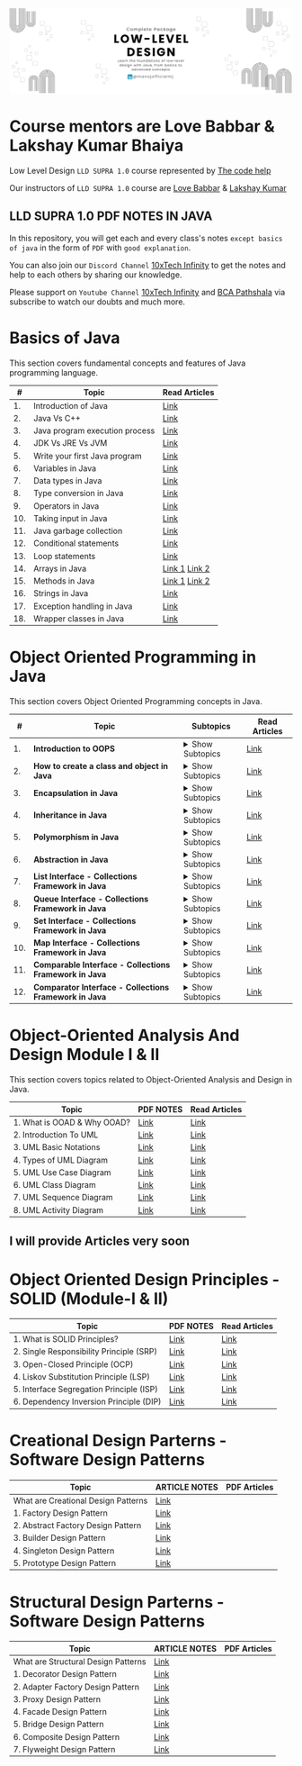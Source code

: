 ![10xTech Infinity](./LLD-BOOK-COVER.png)

# Course mentors are Love Babbar & Lakshay Kumar Bhaiya

Low Level Design `LLD SUPRA 1.0` course represented by [The code help](https://www.thecodehelp.in)

Our instructors of `LLD SUPRA 1.0` course are [Love Babbar](https://www.linkedin.com/in/love-babbar-38ab2887/) & [Lakshay Kumar](https://www.linkedin.com/in/lakshayk12/)

## LLD SUPRA 1.0 PDF NOTES IN JAVA

In this repository, you will get each and every class's notes `except basics of java` in the form of `PDF` with `good explanation`.

You can also join our `Discord Channel` [10xTech Infinity](https://discord.gg/naQUPVWvSs) to get the notes and help to each others by sharing our knowledge.

Please support on `Youtube Channel` [10xTech Infinity](https://www.youtube.com/@10xtechinfinity) and [BCA Pathshala](https://www.youtube.com/@bcapathshala) via subscribe to watch our doubts and much more.

# Basics of Java

This section covers fundamental concepts and features of Java programming language.

| #   | Topic                          | Read Articles                                                                                                                                                                                                                                                               |
| --- | ------------------------------ | --------------------------------------------------------------------------------------------------------------------------------------------------------------------------------------------------------------------------------------------------------------------------- |
| 1.  | Introduction of Java           | [Link](#)                                                                                                                                                                                                                                                                   |
| 2.  | Java Vs C++                    | [Link](https://github.com/BCAPATHSHALA/LLD-SUPRA-1-0-NOTES/tree/main/1.%20BASICS%20OF%20JAVA/2.%20Java%20Vs%20C%2B%2B)                                                                                                                                                      |
| 3.  | Java program execution process | [Link](https://github.com/BCAPATHSHALA/LLD-SUPRA-1-0-NOTES/tree/main/1.%20BASICS%20OF%20JAVA/3.%20Java%20program%20execution%20process)                                                                                                                                     |
| 4.  | JDK Vs JRE Vs JVM              | [Link](https://github.com/BCAPATHSHALA/LLD-SUPRA-1-0-NOTES/tree/main/1.%20BASICS%20OF%20JAVA/4.%20JDK%20Vs%20JRE%20Vs%20JVM)                                                                                                                                                |
| 5.  | Write your first Java program  | [Link](https://github.com/BCAPATHSHALA/LLD-SUPRA-1-0-NOTES/tree/main/1.%20BASICS%20OF%20JAVA/5.%20Write%20your%20first%20Java%20program)                                                                                                                                    |
| 6.  | Variables in Java              | [Link](https://github.com/BCAPATHSHALA/LLD-SUPRA-1-0-NOTES/tree/main/1.%20BASICS%20OF%20JAVA/6.%20Variables%20in%20Java)                                                                                                                                                    |
| 7.  | Data types in Java             | [Link](https://github.com/BCAPATHSHALA/LLD-SUPRA-1-0-NOTES/tree/main/1.%20BASICS%20OF%20JAVA/7.%20Data%20types%20in%20Java)                                                                                                                                                 |
| 8.  | Type conversion in Java        | [Link](https://github.com/BCAPATHSHALA/LLD-SUPRA-1-0-NOTES/tree/main/1.%20BASICS%20OF%20JAVA/8.%20Type%20conversion%20in%20Java)                                                                                                                                            |
| 9.  | Operators in Java              | [Link](https://github.com/BCAPATHSHALA/LLD-SUPRA-1-0-NOTES/tree/main/1.%20BASICS%20OF%20JAVA/9.%20Operators%20in%20Java)                                                                                                                                                    |
| 10. | Taking input in Java           | [Link](https://github.com/BCAPATHSHALA/LLD-SUPRA-1-0-NOTES/tree/main/1.%20BASICS%20OF%20JAVA/10.%20Taking%20input%20in%20Java)                                                                                                                                              |
| 11. | Java garbage collection        | [Link](https://github.com/BCAPATHSHALA/LLD-SUPRA-1-0-NOTES/tree/main/1.%20BASICS%20OF%20JAVA/11.%20Java%20garbage%20collection)                                                                                                                                             |
| 12. | Conditional statements         | [Link](https://github.com/BCAPATHSHALA/LLD-SUPRA-1-0-NOTES/tree/main/1.%20BASICS%20OF%20JAVA/12.%20Conditional%20statements)                                                                                                                                                |
| 13. | Loop statements                | [Link](https://github.com/BCAPATHSHALA/LLD-SUPRA-1-0-NOTES/tree/main/1.%20BASICS%20OF%20JAVA/13.%20Loop%20statements)                                                                                                                                                       |
| 14. | Arrays in Java                 | [Link 1](https://github.com/BCAPATHSHALA/LLD-SUPRA-1-0-NOTES/blob/main/1.%20BASICS%20OF%20JAVA/14.%20Arrays%20in%20Java/ONEDARRAY.MD) [Link 2](https://github.com/BCAPATHSHALA/LLD-SUPRA-1-0-NOTES/blob/main/1.%20BASICS%20OF%20JAVA/14.%20Arrays%20in%20Java/TWODARRAY.MD) |
| 15. | Methods in Java                | [Link 1](https://github.com/BCAPATHSHALA/LLD-SUPRA-1-0-NOTES/blob/main/1.%20BASICS%20OF%20JAVA/15.%20Methods%20in%20Java/README.MD) [Link 2](https://github.com/BCAPATHSHALA/LLD-SUPRA-1-0-NOTES/blob/main/1.%20BASICS%20OF%20JAVA/15.%20Methods%20in%20Java/CALLSTACK.MD)  |
| 16. | Strings in Java                | [Link](https://github.com/BCAPATHSHALA/LLD-SUPRA-1-0-NOTES/tree/main/1.%20BASICS%20OF%20JAVA/16.%20Strings%20in%20Java)                                                                                                                                                     |
| 17. | Exception handling in Java     | [Link](https://github.com/BCAPATHSHALA/LLD-SUPRA-1-0-NOTES/tree/main/1.%20BASICS%20OF%20JAVA/17.%20Exception%20handling%20in%20Java)                                                                                                                                        |
| 18. | Wrapper classes in Java        | [Link](https://github.com/BCAPATHSHALA/LLD-SUPRA-1-0-NOTES/tree/main/1.%20BASICS%20OF%20JAVA/18.%20Wrapper%20classes%20in%20Java)                                                                                                                                           |

# Object Oriented Programming in Java

This section covers Object Oriented Programming concepts in Java.

| #   | Topic                                                    | Subtopics                                                                                                                                                                                                                                                                                                                                                                                                                                                                                                                                                                        | Read Articles                                                                                                                                                                     |
| --- | -------------------------------------------------------- | -------------------------------------------------------------------------------------------------------------------------------------------------------------------------------------------------------------------------------------------------------------------------------------------------------------------------------------------------------------------------------------------------------------------------------------------------------------------------------------------------------------------------------------------------------------------------------- | --------------------------------------------------------------------------------------------------------------------------------------------------------------------------------- |
| 1.  | **Introduction to OOPS**                                 | <details><summary>Show Subtopics</summary><ul><li>- 📝 Why Object Oriented Programming</li><li>- 📝 Multiple Students Example - Messy Code</li><li>- 📝 What is OOP?</li><li>- 📝 Objects and Classes</li><li>- 📝 Attributes and Behaviour and Identity</li></ul></details>                                                                                                                                                                                                                                                                                                     | [Link](https://github.com/BCAPATHSHALA/LLD-SUPRA-1-0-NOTES/tree/main/2.%20OOPS%20IN%20JAVA/1.%20Introduction%20to%20OOPS)                                                         |
| 2.  | **How to create a class and object in Java**             | <details><summary>Show Subtopics</summary><ul><li>- 📝 Must define some blue print - class</li><li>- 📝 Object an instance of class</li><li>- 📝 What is constructor?</li><li>- 📝 Default constructor</li><li>- 📝 Parameterized constructor</li><li>- 📝 Copy constructor</li><li>- 📝 Object life cycle</li></ul></details>                                                                                                                                                                                                                                                   | [Link](https://github.com/BCAPATHSHALA/LLD-SUPRA-1-0-NOTES/tree/main/2.%20OOPS%20IN%20JAVA/2.%20How%20to%20create%20class%20and%20object%20in%20Java)                             |
| 3.  | **Encapsulation in Java**                                | <details><summary>Show Subtopics</summary><ul><li>- 📝 What is encapsulation?</li><li>- 📝 Access modifiers (`Brief`) in Java</li><li>- 📝 Not perfect encapsulation</li><li>- 📝 Perfect encapsulation</li></ul></details>                                                                                                                                                                                                                                                                                                                                                      | [Link](https://github.com/BCAPATHSHALA/LLD-SUPRA-1-0-NOTES/tree/main/2.%20OOPS%20IN%20JAVA/3.%20Encapsulation%20in%20Java)                                                        |
| 4.  | **Inheritance in Java**                                  | <details><summary>Show Subtopics</summary><ul><li>- 📝 What is inheritance?</li><li>- 📝 When do we use inheritance?</li><li>- 📝 General `IS-A` example</li><li>- 📝 Advantages of inheritance</li><li>- 📝 Implementation of inheritance</li><li>- 📝 Access modifiers (`In Detailed`) in Java</li><li>- 📝 Type of inheritance</li><li>- 📝 `super` keyword in Java</li><li>- 📝 `super` VS `this` keyword in Java</li><li>- 📝 Structure design program using inheritance</li></ul></details>                                                                                | [Link](https://github.com/BCAPATHSHALA/LLD-SUPRA-1-0-NOTES/tree/main/2.%20OOPS%20IN%20JAVA/4.%20Inheritance%20in%20Java)                                                          |
| 5.  | **Polymorphism in Java**                                 | <details><summary>Show Subtopics</summary><ul><li>- 📝 What is polymorphism?</li><li>- 📝 Types of polymorphism</li><li>- 📝 Static polymorphism</li><li>- 📝 Dynamic polymorphism</li><li>- 📝 Downcasting in Java</li><li>- 📝 Important notes</li><li>- 📝 Method overloading Vs method overriding</li></ul></details>                                                                                                                                                                                                                                                        | [Link](https://github.com/BCAPATHSHALA/LLD-SUPRA-1-0-NOTES/tree/main/2.%20OOPS%20IN%20JAVA/5.%20Polymorphism%20in%20java)                                                         |
| 6.  | **Abstraction in Java**                                  | <details><summary>Show Subtopics</summary><ul><li>- 📝 What is abstraction?</li><li>- 📝 Abstraction in java collections</li><li>- 📝 Ways to achieve abstraction</li><li>- 📝 Abstraction using classes</li><li>- 📝 Abstraction using abstract class</li><li>- 📝 Abstraction using interface (new way to design strategy)</li><li>- 📝 Upcasting in abstraction</li><li>- 📝 Real world examples of abstraction</li><li>- 📝 Abstract class Vs interface</li><li>- 📝 Advantages of abstraction</li><li>- 📝 Achieve multiple inheritance using interface</li></ul></details> | [Link](https://github.com/BCAPATHSHALA/LLD-SUPRA-1-0-NOTES/tree/main/2.%20OOPS%20IN%20JAVA/6.%20Abstraction%20in%20Java)                                                          |
| 7.  | **List Interface - Collections Framework in Java**       | <details><summary>Show Subtopics</summary><ul><li>- 📝 ArrayList Class in List Interface</li><li>- 📝 LinkedList Class in List Interface</li><li>- 📝 Vector Class in List Interface</li><li>- 📝 Stack Class in List Interface</li></ul></details>                                                                                                                                                                                                                                                                                                                              | [Link](https://github.com/BCAPATHSHALA/LLD-SUPRA-1-0-NOTES/tree/main/2.%20OOPS%20IN%20JAVA/7.%20Collection%20Framework%20in%20Java/Collection%20Interface/1.%20List%20Interface)  |     |
| 8.  | **Queue Interface - Collections Framework in Java**      | <details><summary>Show Subtopics</summary><ul><li>- 📝 PriorityQueue Class in Queue Interface</li><li>- 📝 ArrayDeque Class in Queue Interface</li><li>- 📝 LinkedList Class in Queue Interface</li></ul></details>                                                                                                                                                                                                                                                                                                                                                              | [Link](https://github.com/BCAPATHSHALA/LLD-SUPRA-1-0-NOTES/tree/main/2.%20OOPS%20IN%20JAVA/7.%20Collection%20Framework%20in%20Java/Collection%20Interface/2.%20Queue%20Interface) |
| 9.  | **Set Interface - Collections Framework in Java**        | <details><summary>Show Subtopics</summary><ul><li>- 📝 HashSet Class in Set Interface</li><li>- 📝 LinkedHashSet Class in Set Interface</li><li>- 📝 EnumSet Class in Set Interface</li><li>- 📝 TreeSet Class in Set Interface</li></ul></details>                                                                                                                                                                                                                                                                                                                              | [Link](https://github.com/BCAPATHSHALA/LLD-SUPRA-1-0-NOTES/tree/main/2.%20OOPS%20IN%20JAVA/7.%20Collection%20Framework%20in%20Java/Collection%20Interface/3.%20Set%20Interface)   |
| 10. | **Map Interface - Collections Framework in Java**        | <details><summary>Show Subtopics</summary><ul><li>- 📝 HashMap Class in Map Interface</li></ul></details>                                                                                                                                                                                                                                                                                                                                                                                                                                                                        | [Link](https://github.com/BCAPATHSHALA/LLD-SUPRA-1-0-NOTES/tree/main/2.%20OOPS%20IN%20JAVA/7.%20Collection%20Framework%20in%20Java/Map%20Interface)                               |
| 11. | **Comparable Interface - Collections Framework in Java** | <details><summary>Show Subtopics</summary><ul><li>- 📝 Implementing Comparable Interface</li></ul></details>                                                                                                                                                                                                                                                                                                                                                                                                                                                                     | [Link](https://github.com/BCAPATHSHALA/LLD-SUPRA-1-0-NOTES/blob/main/2.%20OOPS%20IN%20JAVA/7.%20Collection%20Framework%20in%20Java/Comparable%20Interface/Main.java)              |
| 12. | **Comparator Interface - Collections Framework in Java** | <details><summary>Show Subtopics</summary><ul><li>- 📝 Implementing Comparator Interface</li></ul></details>                                                                                                                                                                                                                                                                                                                                                                                                                                                                     | [Link](https://github.com/BCAPATHSHALA/LLD-SUPRA-1-0-NOTES/blob/main/2.%20OOPS%20IN%20JAVA/7.%20Collection%20Framework%20in%20Java/Comparator%20Interface/Main.java)              |

# Object-Oriented Analysis And Design Module I & II

This section covers topics related to Object-Oriented Analysis and Design in Java.

| Topic                       | PDF NOTES                                                                                  | Read Articles |
| --------------------------- | ------------------------------------------------------------------------------------------ | ------------- |
| 1. What is OOAD & Why OOAD? | [Link](https://drive.google.com/file/d/1aSAlFMsw_MO7MlL_DJtk-c1fnL0Zwqje/view?usp=sharing) | [Link](#)     |
| 2. Introduction To UML      | [Link](https://drive.google.com/file/d/1ogARTUzbsUmz_GwpPC6o-_H10Bf7DFhi/view?usp=sharing) | [Link](#)     |
| 3. UML Basic Notations      | [Link](https://drive.google.com/file/d/1cKM_Gn64yE52cx1EdYFPc74_K8uhEiHj/view?usp=sharing) | [Link](#)     |
| 4. Types of UML Diagram     | [Link](https://drive.google.com/file/d/1DyElHCWW8awP_Io8yFE_m5cfpsh1k0_n/view?usp=sharing) | [Link](#)     |
| 5. UML Use Case Diagram     | [Link](https://drive.google.com/file/d/1rK6qHNDlZxdbUY6aK7Uq-y6gEmU4MXUk/view?usp=sharing) | [Link](#)     |
| 6. UML Class Diagram        | [Link](https://drive.google.com/file/d/15lJJ22yvej8fVzwXqNAn1ne1TTMvkIky/view?usp=sharing) | [Link](#)     |
| 7. UML Sequence Diagram     | [Link](https://drive.google.com/file/d/10R8zAHqgH96wgnBMBOWCo9LuRNtybLqG/view?usp=sharing) | [Link](#)     |
| 8. UML Activity Diagram     | [Link](https://drive.google.com/file/d/15VjETyyD2O206uwJZNuJMwu0QtL6gnVW/view?usp=sharing) | [Link](#)     |

## I will provide Articles very soon

# Object Oriented Design Principles - SOLID (Module-I & II)

| Topic                                    | PDF NOTES                                                                                  | Read Articles                                                                                            |
| ---------------------------------------- | ------------------------------------------------------------------------------------------ | -------------------------------------------------------------------------------------------------------- |
| 1. What is SOLID Principles?             | [Link](https://drive.google.com/file/d/1zxHZ6XBH2ey91wvCwQpw9ZBoqK3hZ0p5/view?usp=sharing) | [Link](https://github.com/BCAPATHSHALA/LLD-SUPRA-1-0-NOTES/blob/main/4.%20SOLID%20Principles/README1.MD) |
| 2. Single Responsibility Principle (SRP) | [Link](https://drive.google.com/file/d/16wvl80hb4cSodbh9LzwW3IamjfJu4vl9/view?usp=sharing) | [Link](https://github.com/BCAPATHSHALA/LLD-SUPRA-1-0-NOTES/blob/main/4.%20SOLID%20Principles/README2.MD) |
| 3. Open-Closed Principle (OCP)           | [Link](https://drive.google.com/file/d/1wI7-0sn7m1lgnn4PKcNA1RgG8bktnFt5/view?usp=sharing) | [Link](https://github.com/BCAPATHSHALA/LLD-SUPRA-1-0-NOTES/blob/main/4.%20SOLID%20Principles/README3.MD) |
| 4. Liskov Substitution Principle (LSP)   | [Link](https://drive.google.com/file/d/110ujN-N7tu9GNDO3h8horaQY5Xsblu49/view?usp=sharing) | [Link](https://github.com/BCAPATHSHALA/LLD-SUPRA-1-0-NOTES/blob/main/4.%20SOLID%20Principles/README4.MD) |
| 5. Interface Segregation Principle (ISP) | [Link](https://drive.google.com/file/d/1gtF6jpQLMqiWx81r7xhnnMT81gygIB9q/view?usp=sharing) | [Link](https://github.com/BCAPATHSHALA/LLD-SUPRA-1-0-NOTES/blob/main/4.%20SOLID%20Principles/README5.MD) |
| 6. Dependency Inversion Principle (DIP)  | [Link](https://drive.google.com/file/d/1NavGN8RTQ1prJRWw7RwdxwF_5fDE3ByD/view?usp=sharing) | [Link](https://github.com/BCAPATHSHALA/LLD-SUPRA-1-0-NOTES/blob/main/4.%20SOLID%20Principles/README6.MD) |

# Creational Design Parterns - Software Design Patterns

| Topic                              | ARTICLE NOTES                                                                                                                            | PDF Articles |
| ---------------------------------- | ------------------------------------------------------------------------------------------------------------------------------------ | ------------- |
| What are Creational Design Patterns  | [Link](./5.%20Software%20Design%20Patterns/1.%20Creational%20Design%20Patterns/README.MD)          |
| 1. Factory Design Pattern          | [Link](./5.%20Software%20Design%20Patterns/1.%20Creational%20Design%20Patterns/1.%20Factory%20Design%20Pattern/README.MD)            |
| 2. Abstract Factory Design Pattern | [Link](./5.%20Software%20Design%20Patterns/1.%20Creational%20Design%20Patterns/2.%20Abstract%20Factory%20Design%20Pattern/README.MD) |
| 3. Builder Design Pattern          | [Link](./5.%20Software%20Design%20Patterns/1.%20Creational%20Design%20Patterns/3.%20Builder%20Design%20Pattern/README.MD)            |
| 4. Singleton Design Pattern        | [Link](5.%20Software%20Design%20Patterns/1.%20Creational%20Design%20Patterns/4.%20Singleton%20Design%20Pattern/README.MD)            |
| 5. Prototype Design Pattern        | [Link](./5.%20Software%20Design%20Patterns/1.%20Creational%20Design%20Patterns/5.%20Prototype%20Design%20Pattern/README.MD)          |


# Structural Design Parterns - Software Design Patterns

| Topic                             | ARTICLE NOTES                                                                                                                | PDF Articles |
| --------------------------------- | ---------------------------------------------------------------------------------------------------------------------------- | ------------ |
| What are Structural Design Patterns  | [Link](./5.%20Software%20Design%20Patterns/2.%20Structural%20Design%20Patterns/README.MD)          |
| 1. Decorator Design Pattern       | [Link](./5.%20Software%20Design%20Patterns//2.%20Structural%20Design%20Patterns/1.%20Decorator%20Design%20Pattern/README.MD) |
| 2. Adapter Factory Design Pattern | [Link](./5.%20Software%20Design%20Patterns/2.%20Structural%20Design%20Patterns/2.%20Adapter%20Design%20Pattern/README.MD)    |
| 3. Proxy Design Pattern           | [Link](./5.%20Software%20Design%20Patterns/2.%20Structural%20Design%20Patterns/3.%20Proxy%20Design%20Pattern/README.MD)      |
| 4. Facade Design Pattern          | [Link](./5.%20Software%20Design%20Patterns/2.%20Structural%20Design%20Patterns/4.%20Facade%20Design%20Pattern/README.MD)     |
| 5. Bridge Design Pattern          | [Link](./5.%20Software%20Design%20Patterns/2.%20Structural%20Design%20Patterns/5.%20Bridge%20Design%20Pattern/README.MD)     |
| 6. Composite Design Pattern       | [Link](./5.%20Software%20Design%20Patterns/2.%20Structural%20Design%20Patterns/6.%20Composite%20Design%20Pattern/README.MD)  |
| 7. Flyweight Design Pattern       | [Link](./5.%20Software%20Design%20Patterns/2.%20Structural%20Design%20Patterns/7.%20Flyweight%20Design%20Pattern/README.MD)  |
